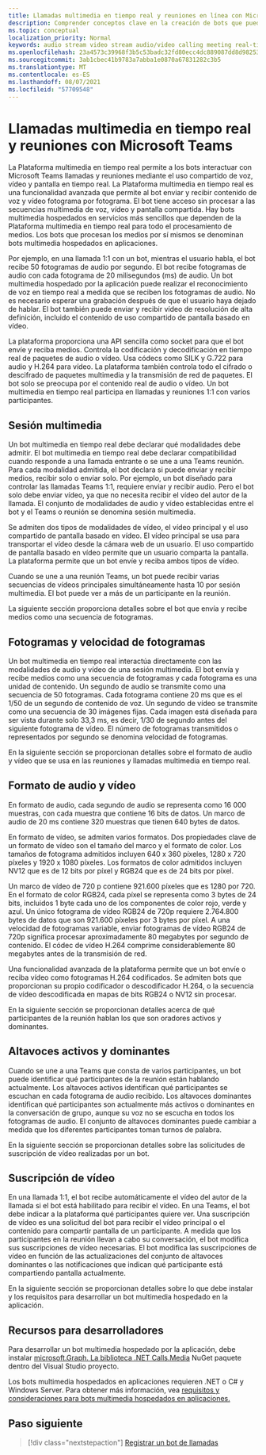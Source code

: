 ```yaml
---
title: Llamadas multimedia en tiempo real y reuniones en línea con Microsoft Teams
description: Comprender conceptos clave en la creación de bots que pueden realizar llamadas de audio y vídeo en tiempo real y reuniones en línea.
ms.topic: conceptual
localization_priority: Normal
keywords: audio stream video stream audio/video calling meeting real-time media application-hosted media hosted media service-hosted media
ms.openlocfilehash: 23a4573c39968f3b5c53badc32fd80ecc4dc889087dd8d98253be9d46555919c
ms.sourcegitcommit: 3ab1cbec41b9783a7abba1e0870a67831282c3b5
ms.translationtype: MT
ms.contentlocale: es-ES
ms.lasthandoff: 08/07/2021
ms.locfileid: "57709548"
---
```

# <a name="real-time-media-calls-and-meetings-with-microsoft-teams"></a>Llamadas multimedia en tiempo real y reuniones con Microsoft Teams

La Plataforma multimedia en tiempo real permite a los bots interactuar con Microsoft Teams llamadas y reuniones mediante el uso compartido de voz, vídeo y pantalla en tiempo real. La Plataforma multimedia en tiempo real es una funcionalidad avanzada que permite al bot enviar y recibir contenido de voz y vídeo fotograma por fotograma. El bot tiene acceso sin procesar a las secuencias multimedia de voz, vídeo y pantalla compartida. Hay bots multimedia hospedados en servicios más sencillos que dependen de la Plataforma multimedia en tiempo real para todo el procesamiento de medios. Los bots que procesan los medios por sí mismos se denominan bots multimedia hospedados en aplicaciones.

Por ejemplo, en una llamada 1:1 con un bot, mientras el usuario habla, el bot recibe 50 fotogramas de audio por segundo. El bot recibe fotogramas de audio con cada fotograma de 20 milisegundos (ms) de audio. Un bot multimedia hospedado por la aplicación puede realizar el reconocimiento de voz en tiempo real a medida que se reciben los fotogramas de audio. No es necesario esperar una grabación después de que el usuario haya dejado de hablar. El bot también puede enviar y recibir vídeo de resolución de alta definición, incluido el contenido de uso compartido de pantalla basado en vídeo.

La plataforma proporciona una API sencilla como socket para que el bot envíe y reciba medios. Controla la codificación y decodificación en tiempo real de paquetes de audio o vídeo. Usa códecs como SILK y G.722 para audio y H.264 para vídeo. La plataforma también controla todo el cifrado o descifrado de paquetes multimedia y la transmisión de red de paquetes. El bot solo se preocupa por el contenido real de audio o vídeo. Un bot multimedia en tiempo real participa en llamadas y reuniones 1:1 con varios participantes.

## <a name="media-session"></a>Sesión multimedia

Un bot multimedia en tiempo real debe declarar qué modalidades debe admitir. El bot multimedia en tiempo real debe declarar compatibilidad cuando responde a una llamada entrante o se une a una Teams reunión. Para cada modalidad admitida, el bot declara si puede enviar y recibir medios, recibir solo o enviar solo. Por ejemplo, un bot diseñado para controlar las llamadas Teams 1:1, requiere enviar y recibir audio. Pero el bot solo debe enviar vídeo, ya que no necesita recibir el vídeo del autor de la llamada. El conjunto de modalidades de audio y vídeo establecidas entre el bot y el Teams o reunión se denomina sesión multimedia.

Se admiten dos tipos de modalidades de vídeo, el vídeo principal y el uso compartido de pantalla basado en vídeo. El vídeo principal se usa para transportar el vídeo desde la cámara web de un usuario. El uso compartido de pantalla basado en vídeo permite que un usuario comparta la pantalla. La plataforma permite que un bot envíe y reciba ambos tipos de vídeo.

Cuando se une a una reunión Teams, un bot puede recibir varias secuencias de vídeos principales simultáneamente hasta 10 por sesión multimedia. El bot puede ver a más de un participante en la reunión.

La siguiente sección proporciona detalles sobre el bot que envía y recibe medios como una secuencia de fotogramas.

## <a name="frames-and-frame-rate"></a>Fotogramas y velocidad de fotogramas

Un bot multimedia en tiempo real interactúa directamente con las modalidades de audio y vídeo de una sesión multimedia. El bot envía y recibe medios como una secuencia de fotogramas y cada fotograma es una unidad de contenido. Un segundo de audio se transmite como una secuencia de 50 fotogramas. Cada fotograma contiene 20 ms que es el 1/50 de un segundo de contenido de voz. Un segundo de vídeo se transmite como una secuencia de 30 imágenes fijas. Cada imagen está diseñada para ser vista durante solo 33,3 ms, es decir, 1/30 de segundo antes del siguiente fotograma de vídeo. El número de fotogramas transmitidos o representados por segundo se denomina velocidad de fotogramas.

En la siguiente sección se proporcionan detalles sobre el formato de audio y vídeo que se usa en las reuniones y llamadas multimedia en tiempo real.

## <a name="audio-and-video-format"></a>Formato de audio y vídeo

En formato de audio, cada segundo de audio se representa como 16 000 muestras, con cada muestra que contiene 16 bits de datos. Un marco de audio de 20 ms contiene 320 muestras que tienen 640 bytes de datos.

En formato de vídeo, se admiten varios formatos. Dos propiedades clave de un formato de vídeo son el tamaño del marco y el formato de color. Los tamaños de fotograma admitidos incluyen 640 x 360 píxeles, 1280 x 720 píxeles y 1920 x 1080 píxeles. Los formatos de color admitidos incluyen NV12 que es de 12 bits por píxel y RGB24 que es de 24 bits por píxel.

Un marco de vídeo de 720 p contiene 921.600 píxeles que es 1280 por 720. En el formato de color RGB24, cada píxel se representa como 3 bytes de 24 bits, incluidos 1 byte cada uno de los componentes de color rojo, verde y azul. Un único fotograma de vídeo RGB24 de 720p requiere 2.764.800 bytes de datos que son 921.600 píxeles por 3 bytes por píxel. A una velocidad de fotogramas variable, enviar fotogramas de vídeo RGB24 de 720p significa procesar aproximadamente 80 megabytes por segundo de contenido. El códec de vídeo H.264 comprime considerablemente 80 megabytes antes de la transmisión de red.

Una funcionalidad avanzada de la plataforma permite que un bot envíe o reciba vídeo como fotogramas H.264 codificados. Se admiten bots que proporcionan su propio codificador o descodificador H.264, o la secuencia de vídeo descodificada en mapas de bits RGB24 o NV12 sin procesar.

En la siguiente sección se proporcionan detalles acerca de qué participantes de la reunión hablan los que son oradores activos y dominantes.

## <a name="active-and-dominant-speakers"></a>Altavoces activos y dominantes

Cuando se une a una Teams que consta de varios participantes, un bot puede identificar qué participantes de la reunión están hablando actualmente. Los altavoces activos identifican qué participantes se escuchan en cada fotograma de audio recibido. Los altavoces dominantes identifican qué participantes son actualmente más activos o dominantes en la conversación de grupo, aunque su voz no se escucha en todos los fotogramas de audio. El conjunto de altavoces dominantes puede cambiar a medida que los diferentes participantes toman turnos de palabra.

En la siguiente sección se proporcionan detalles sobre las solicitudes de suscripción de vídeo realizadas por un bot.

## <a name="video-subscription"></a>Suscripción de vídeo

En una llamada 1:1, el bot recibe automáticamente el vídeo del autor de la llamada si el bot está habilitado para recibir el vídeo. En una Teams, el bot debe indicar a la plataforma qué participantes quiere ver. Una suscripción de vídeo es una solicitud del bot para recibir el vídeo principal o el contenido para compartir pantalla de un participante. A medida que los participantes en la reunión llevan a cabo su conversación, el bot modifica sus suscripciones de vídeo necesarias. El bot modifica las suscripciones de vídeo en función de las actualizaciones del conjunto de altavoces dominantes o las notificaciones que indican qué participante está compartiendo pantalla actualmente.

En la siguiente sección se proporcionan detalles sobre lo que debe instalar y los requisitos para desarrollar un bot multimedia hospedado en la aplicación.

## <a name="developer-resources"></a>Recursos para desarrolladores

Para desarrollar un bot multimedia hospedado por la aplicación, debe instalar [microsoft.Graph. La biblioteca .NET Calls.Media](https://www.nuget.org/packages/Microsoft.Graph.Communications.Calls.Media/) NuGet paquete dentro del Visual Studio proyecto.

Los bots multimedia hospedados en aplicaciones requieren .NET o C# y Windows Server. Para obtener más información, vea [requisitos y consideraciones para bots multimedia hospedados en aplicaciones.](requirements-considerations-application-hosted-media-bots.md#c-or-net-and-windows-server-for-development)

## <a name="next-step"></a>Paso siguiente

> [!div class="nextstepaction"]
> [Registrar un bot de llamadas](~/bots/calls-and-meetings/registering-calling-bot.md)

